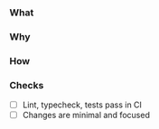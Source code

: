 ### What
<!-- Short summary of the change -->

### Why
<!-- Motivation and problem it solves -->

### How
<!-- Key changes, files touched, tests added/updated -->

### Checks
- [ ] Lint, typecheck, tests pass in CI
- [ ] Changes are minimal and focused
